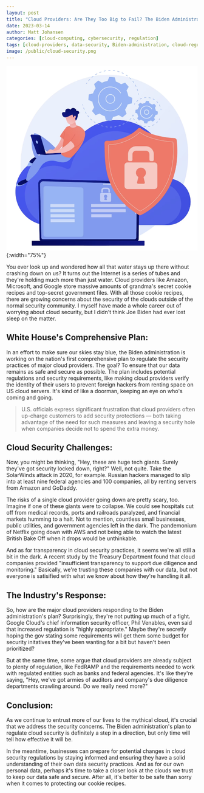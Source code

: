 ```yaml
---
layout: post
title: "Cloud Providers: Are They Too Big to Fail? The Biden Administration's Plan to Regulate Cloud Security"
date: 2023-03-14
author: Matt Johansen
categories: [cloud-computing, cybersecurity, regulation]
tags: [cloud-providers, data-security, Biden-administration, cloud-regulation]
image: /public/cloud-security.png
---
```

![The Biden Administration's Plan to Regulate Cloud Security](/public/cloud-security.png "The Biden Administration's Plan to Regulate Cloud Security"){:width="75%"}

You ever look up and wondered how all that water stays up there without crashing down on us? It turns out the Internet is a series of tubes and they're holding much more than just water. Cloud providers like Amazon, Microsoft, and Google store massive amounts of grandma's secret cookie recipes and top-secret government files. With all those cookie recipes, there are growing concerns about the security of the clouds outside of the normal security community. I myself have made a whole career out of worrying about cloud security, but I didn't think Joe Biden had ever lost sleep on the matter.

## White House's Comprehensive Plan:

In an effort to make sure our skies stay blue, the Biden administration is working on the nation's first comprehensive plan to regulate the security practices of major cloud providers. The goal? To ensure that our data remains as safe and secure as possible. The plan includes potential regulations and security requirements, like making cloud providers verify the identity of their users to prevent foreign hackers from renting space on US cloud servers. It's kind of like a doorman, keeping an eye on who's coming and going.

> U.S. officials express significant frustration that cloud providers often up-charge customers to add security protections — both taking advantage of the need for such measures and leaving a security hole when companies decide not to spend the extra money.

## Cloud Security Challenges:

Now, you might be thinking, "Hey, these are huge tech giants. Surely they've got security locked down, right?" Well, not quite. Take the SolarWinds attack in 2020, for example. Russian hackers managed to slip into at least nine federal agencies and 100 companies, all by renting servers from Amazon and GoDaddy.

The risks of a single cloud provider going down are pretty scary, too. Imagine if one of these giants were to collapse. We could see hospitals cut off from medical records, ports and railroads paralyzed, and financial markets humming to a halt. Not to mention, countless small businesses, public utilities, and government agencies left in the dark. The pandemonium of Netflix going down with AWS and not being able to watch the latest British Bake Off when it drops would be unthinkable.

And as for transparency in cloud security practices, it seems we're all still a bit in the dark. A recent study by the Treasury Department found that cloud companies provided "insufficient transparency to support due diligence and monitoring." Basically, we're trusting these companies with our data, but not everyone is satisified with what we know about how they're handling it all.

## The Industry's Response:

So, how are the major cloud providers responding to the Biden administration's plan? Surprisingly, they're not putting up much of a fight. Google Cloud's chief information security officer, Phil Venables, even said that increased regulation is "highly appropriate." Maybe they're secretly hoping the gov stating some requirements will get them some budget for security initatives they've been wanting for a bit but haven't been prioritized?

But at the same time, some argue that cloud providers are already subject to plenty of regulation, like FedRAMP and the requirements needed to work with regulated entities such as banks and federal agencies. It's like they're saying, "Hey, we've got armies of auditors and company's due diligence departments crawling around. Do we really need more?"

## Conclusion:

As we continue to entrust more of our lives to the mythical cloud, it's crucial that we address the security concerns. The Biden administration's plan to regulate cloud security is definitely a step in a direction, but only time will tell how effective it will be.

In the meantime, businesses can prepare for potential changes in cloud security regulations by staying informed and ensuring they have a solid understanding of their own data security practices. And as for our own personal data, perhaps it's time to take a closer look at the clouds we trust to keep our data safe and secure. After all, it's better to be safe than sorry when it comes to protecting our cookie recipes.
